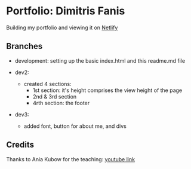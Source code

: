 # Portfolio: Dimitris Fanis

Building my portfolio and viewing it on [Netlify](https://modest-mcnulty-d09780.netlify.app/)

## Branches

* development: setting up the basic index.html and this readme.md file

* dev2: 
    * created 4 sections:
        * 1st section: it's height comprises the view height of the page
        * 2nd & 3rd section
        * 4rth section: the footer

* dev3:
    * added font, button for about me, and divs


## Credits

Thanks to Ania Kubow for the teaching: [youtube link](https://www.youtube.com/watch?v=-D6oTPA4vXc&ab_channel=CodewithAniaKub%C3%B3w)
